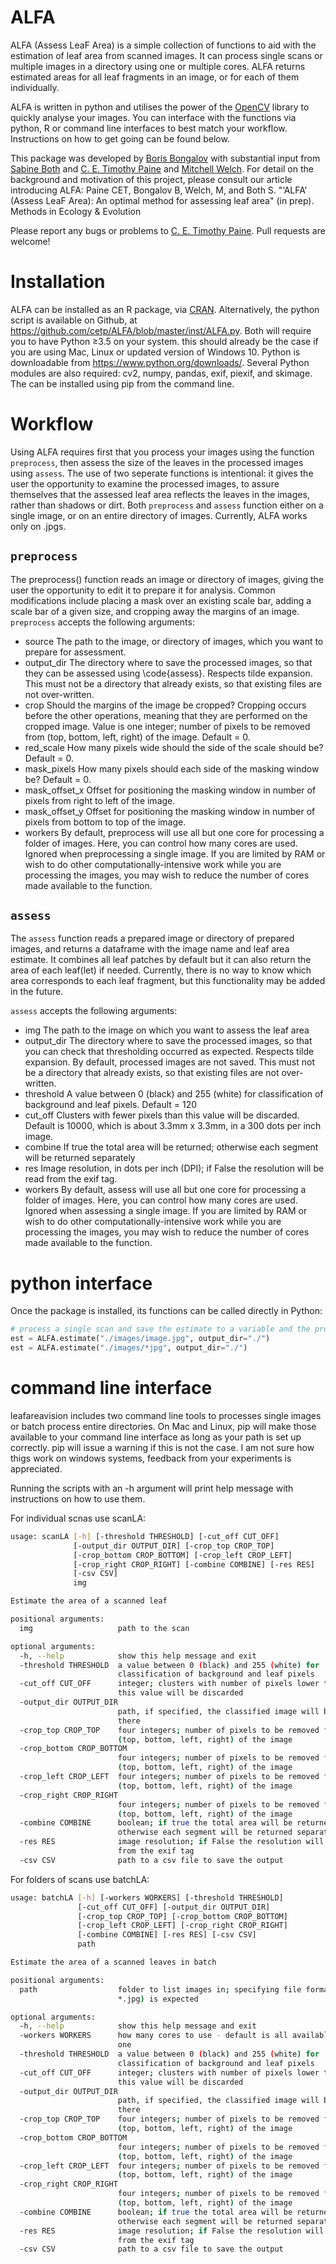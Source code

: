 # ALFA
ALFA (Assess LeaF Area) is a simple collection of functions to aid with the estimation of leaf area from scanned images. It can process single scans or multiple images in a directory using one or multiple cores. ALFA returns estimated areas for all leaf fragments in an image, or for each of them individually. 

ALFA is written in python and utilises the power of the [OpenCV](https://opencv.org/) library to quickly analyse your images. You can interface with the functions via python, R or command line interfaces to best match your workflow. Instructions on how to get going can be found below. 

This package was developed by [Boris Bongalov](https://bongalov.com) with substantial input from [Sabine Both](https://www.une.edu.au/staff-profiles/ers/sabine-both) and [C. E. Timothy Paine](https://www.une.edu.au/staff-profiles/ers/timothy-paine) and [Mitchell Welch](https://www.une.edu.au/staff-profiles/science-and-technology/mitchell-welch). For detail on the background and motivation of this project, please consult our article introducing ALFA: Paine CET, Bongalov B, Welch, M, and Both S. "‘ALFA’ (Assess LeaF Area): An optimal method for assessing leaf area" (in prep). Methods in Ecology & Evolution

Please report any bugs or problems to [C. E. Timothy Paine](mailto:cetpaine@gmail.com). Pull requests are welcome!

# Installation
ALFA can be installed as an R package, via [CRAN](https://cran.r-project.org). Alternatively, the python script is available on Github, at https://github.com/cetp/ALFA/blob/master/inst/ALFA.py. Both will require you to have Python ≥3.5 on your system. this should already be the case if you are using Mac, Linux or updated version of Windows 10. Python is downloadable from https://www.python.org/downloads/. Several Python modules are also required: cv2, numpy, pandas, exif, piexif, and skimage. The can be installed using pip from the command line.

# Workflow
Using ALFA requires first that you process your images using the function `preprocess`, then assess the size of the leaves in the processed images using `assess`. The use of two seperate functions is intentional: it gives the user the opportunity to examine the processed images, to assure themselves that the assessed leaf area reflects the leaves in the images, rather than shadows or dirt. Both `preprocess` and `assess` function either on a single image, or on an entire directory of images. Currently, ALFA works only on .jpgs. 

## `preprocess`
The preprocess() function reads an image or directory of images, giving the user the opportunity to edit it to prepare it for analysis. Common modifications include placing a mask over an existing scale bar, adding a scale bar of a given size, and cropping away the margins of an image. `preprocess` accepts the following arguments: 
* source The path to the image, or directory of images, which you want to prepare for assessment.
* output_dir The directory where to save the processed images, so that they can be assessed using \code{assess}. Respects tilde expansion. This must not be a directory that already exists, so that existing files are not over-written.
* crop Should the margins of the image be cropped? Cropping occurs before the other operations, meaning that they are performed on the cropped image. Value is one integer; number of pixels to be removed from (top, bottom, left, right) of the image. Default = 0.
* red_scale How many pixels wide should the side of the scale should be? Default = 0.
* mask_pixels How many pixels should each side of the masking window be? Default = 0.
* mask_offset_x Offset for positioning the masking window in number of pixels from right to left of the image.
* mask_offset_y Offset for positioning the masking window in number of pixels from bottom to top of the image.
* workers By default, preprocess will use all but one core for processing a folder of images. Here, you can control how many cores are used. Ignored when preprocessing a single image. If you are limited by RAM or wish to do other computationally-intensive work while you are processing the images, you may wish to reduce the number of cores made available to the function.

## `assess`
The `assess` function reads a prepared image or directory of prepared images, and returns a dataframe with the image name and leaf area estimate. It combines all leaf patches by default but it can also return the area of each leaf(let) if needed. Currently, there is no way to know which area corresponds to each leaf fragment, but this functionality may be added in the future. 

`assess` accepts the following arguments: 
* img The path to the image on which you want to assess the leaf area
* output_dir The directory where to save the processed images, so that you can check that thresholding occurred as expected. Respects tilde expansion. By default, processed images are not saved. This must not be a directory that already exists, so that existing files are not over-written.
* threshold A value between 0 (black) and 255 (white) for classification of background and leaf pixels. Default = 120
* cut_off Clusters with fewer pixels than this value will be discarded. Default is 10000, which is about 3.3mm x 3.3mm, in a 300 dots per inch image.
* combine If true the total area will be returned; otherwise each segment will be returned separately
* res Image resolution, in dots per inch (DPI); if False the resolution will be read from the exif tag.
* workers By default, assess will use all but one core for processing a folder of images. Here, you can control how many cores are used. Ignored when assessing a single image. If you are limited by RAM or wish to do other computationally-intensive work while you are processing the images, you may wish to reduce the number of cores made available to the function.

# python interface
Once the package is installed, its functions can be called directly in Python:

```python 
# process a single scan and save the estimate to a variable and the processed image to the current working directory
est = ALFA.estimate("./images/image.jpg", output_dir="./")
est = ALFA.estimate("./images/*jpg", output_dir="./")
```

# command line interface

leafareavision includes two command line tools to processes single images or batch process entire directories. On Mac and Linux, pip will make those available to your command line interface as long as your path is set up correctly. pip will issue a warning if this is not the case. I am not sure how thigs work on windows systems, feedback from your experiments is appreciated. 

Running the scripts with an -h argument will print help message with instructions on how to use them.

For individual scnas use scanLA:
```bash
usage: scanLA [-h] [-threshold THRESHOLD] [-cut_off CUT_OFF]
              [-output_dir OUTPUT_DIR] [-crop_top CROP_TOP]
              [-crop_bottom CROP_BOTTOM] [-crop_left CROP_LEFT]
              [-crop_right CROP_RIGHT] [-combine COMBINE] [-res RES]
              [-csv CSV]
              img

Estimate the area of a scanned leaf

positional arguments:
  img                   path to the scan

optional arguments:
  -h, --help            show this help message and exit
  -threshold THRESHOLD  a value between 0 (black) and 255 (white) for
                        classification of background and leaf pixels
  -cut_off CUT_OFF      integer; clusters with number of pixels lower than
                        this value will be discarded
  -output_dir OUTPUT_DIR
                        path, if specified, the classified image will be saved
                        there
  -crop_top CROP_TOP    four integers; number of pixels to be removed form
                        (top, bottom, left, right) of the image
  -crop_bottom CROP_BOTTOM
                        four integers; number of pixels to be removed form
                        (top, bottom, left, right) of the image
  -crop_left CROP_LEFT  four integers; number of pixels to be removed form
                        (top, bottom, left, right) of the image
  -crop_right CROP_RIGHT
                        four integers; number of pixels to be removed form
                        (top, bottom, left, right) of the image
  -combine COMBINE      boolean; if true the total area will be returned;
                        otherwise each segment will be returned separately
  -res RES              image resolution; if False the resolution will be read
                        from the exif tag
  -csv CSV              path to a csv file to save the output

```

For folders of scans use batchLA:
```bash
usage: batchLA [-h] [-workers WORKERS] [-threshold THRESHOLD]
               [-cut_off CUT_OFF] [-output_dir OUTPUT_DIR]
               [-crop_top CROP_TOP] [-crop_bottom CROP_BOTTOM]
               [-crop_left CROP_LEFT] [-crop_right CROP_RIGHT]
               [-combine COMBINE] [-res RES] [-csv CSV]
               path

Estimate the area of a scanned leaves in batch

positional arguments:
  path                  folder to list images in; specifying file format (e.g.
                        *.jpg) is expected

optional arguments:
  -h, --help            show this help message and exit
  -workers WORKERS      how many cores to use - default is all available but
                        one
  -threshold THRESHOLD  a value between 0 (black) and 255 (white) for
                        classification of background and leaf pixels
  -cut_off CUT_OFF      integer; clusters with number of pixels lower than
                        this value will be discarded
  -output_dir OUTPUT_DIR
                        path, if specified, the classified image will be saved
                        there
  -crop_top CROP_TOP    four integers; number of pixels to be removed form
                        (top, bottom, left, right) of the image
  -crop_bottom CROP_BOTTOM
                        four integers; number of pixels to be removed form
                        (top, bottom, left, right) of the image
  -crop_left CROP_LEFT  four integers; number of pixels to be removed form
                        (top, bottom, left, right) of the image
  -crop_right CROP_RIGHT
                        four integers; number of pixels to be removed form
                        (top, bottom, left, right) of the image
  -combine COMBINE      boolean; if true the total area will be returned;
                        otherwise each segment will be returned separately
  -res RES              image resolution; if False the resolution will be read
                        from the exif tag
  -csv CSV              path to a csv file to save the output
```








